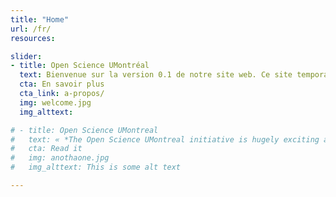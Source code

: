 ```yaml
---
title: "Home"
url: /fr/
resources:

slider:
- title: Open Science UMontréal
  text: Bienvenue sur la version 0.1 de notre site web. Ce site temporaire présente brièvement ce que nous faisons.
  cta: En savoir plus
  cta_link: a-propos/
  img: welcome.jpg
  img_alttext:

# - title: Open Science UMontreal
#   text: « *The Open Science UMontreal initiative is hugely exciting as it provides the next generation of researchers with the knowledge and tools to achieve the highest standards of rigour, reproducibility, and transparency in the research they conduct.* »
#   cta: Read it
#   img: anothaone.jpg
#   img_alttext: This is some alt text

---
```

